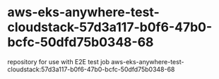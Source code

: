# aws-eks-anywhere-test-cloudstack-57d3a117-b0f6-47b0-bcfc-50dfd75b0348-68
repository for use with E2E test job aws-eks-anywhere-test-cloudstack:57d3a117-b0f6-47b0-bcfc-50dfd75b0348-68
